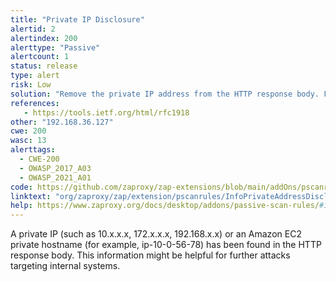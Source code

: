 ```yaml
---
title: "Private IP Disclosure"
alertid: 2
alertindex: 200
alerttype: "Passive"
alertcount: 1
status: release
type: alert
risk: Low
solution: "Remove the private IP address from the HTTP response body. For comments, use JSP/ASP/PHP comment instead of HTML/JavaScript comment which can be seen by client browsers."
references:
   - https://tools.ietf.org/html/rfc1918
other: "192.168.36.127"
cwe: 200
wasc: 13
alerttags: 
  - CWE-200
  - OWASP_2017_A03
  - OWASP_2021_A01
code: https://github.com/zaproxy/zap-extensions/blob/main/addOns/pscanrules/src/main/java/org/zaproxy/zap/extension/pscanrules/InfoPrivateAddressDisclosureScanRule.java
linktext: "org/zaproxy/zap/extension/pscanrules/InfoPrivateAddressDisclosureScanRule.java"
help: https://www.zaproxy.org/docs/desktop/addons/passive-scan-rules/#id-2
---
```

A private IP (such as 10.x.x.x, 172.x.x.x, 192.168.x.x) or an Amazon EC2 private hostname (for example, ip-10-0-56-78) has been found in the HTTP response body. This information might be helpful for further attacks targeting internal systems.
